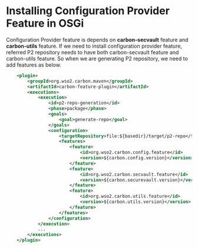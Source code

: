 # Installing Configuration Provider Feature in OSGi 

Configuration Provider feature is depends on **carbon-secvault** feature and **carbon-utils** feature. If we need to install 
configuration provider feature, referred P2 repository needs to have both carbon-secvault feature and carbon-utils 
feature. So when we are generating P2 repository, we need to add features as below.

````xml
    <plugin>
        <groupId>org.wso2.carbon.maven</groupId>
        <artifactId>carbon-feature-plugin</artifactId>
        <executions>
            <execution>
                <id>p2-repo-generation</id>
                <phase>package</phase>
                <goals>
                    <goal>generate-repo</goal>
                </goals>
                <configuration>
                    <targetRepository>file:${basedir}/target/p2-repo</targetRepository>
                    <features>
                        <feature>
                            <id>org.wso2.carbon.config.feature</id>
                            <version>${carbon.config.version}</version>
                        </feature>
                        <feature>
                            <id>org.wso2.carbon.secvault.feature</id>
                            <version>${carbon.securevault.version}</version>
                        </feature>
                        <feature>
                            <id>org.wso2.carbon.utils.feature</id>
                            <version>${carbon.utils.version}</version>
                        </feature>
                    </features>
                </configuration>
            </execution>
            ...
        </executions>
    </plugin>
````

